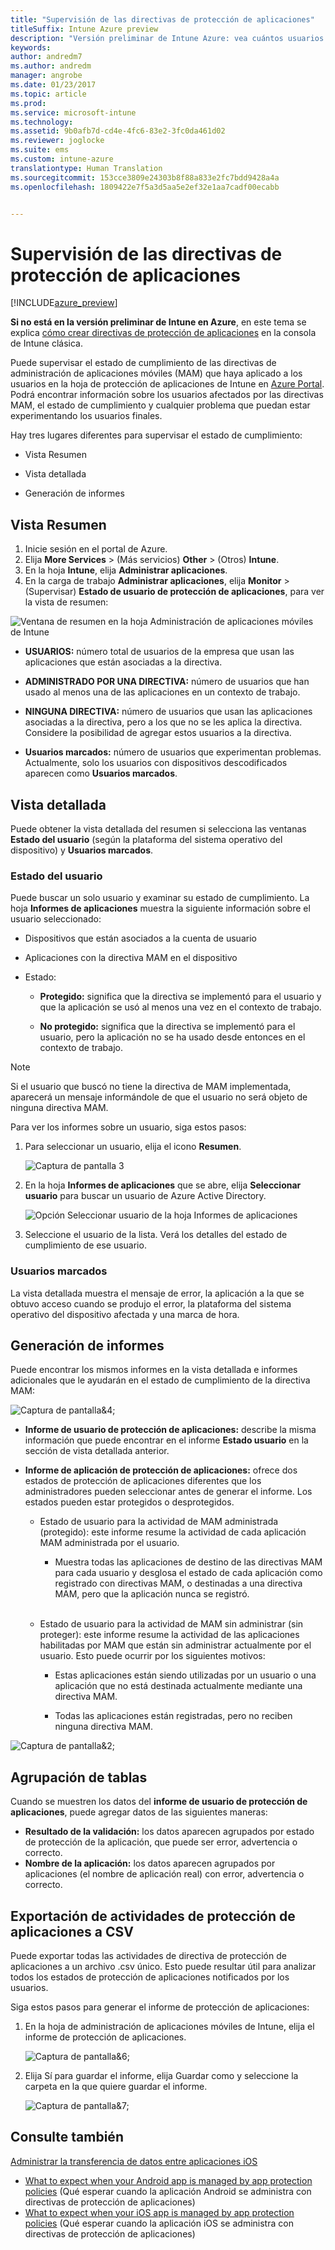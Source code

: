 ```yaml
---
title: "Supervisión de las directivas de protección de aplicaciones"
titleSuffix: Intune Azure preview
description: "Versión preliminar de Intune Azure: vea cuántos usuarios tienen la directiva y profundice para encontrar más detalles."
keywords: 
author: andredm7
ms.author: andredm
manager: angrobe
ms.date: 01/23/2017
ms.topic: article
ms.prod: 
ms.service: microsoft-intune
ms.technology: 
ms.assetid: 9b0afb7d-cd4e-4fc6-83e2-3fc0da461d02
ms.reviewer: joglocke
ms.suite: ems
ms.custom: intune-azure
translationtype: Human Translation
ms.sourcegitcommit: 153cce3809e24303b8f88a833e2fc7bdd9428a4a
ms.openlocfilehash: 1809422e7f5a3d5aa5e2ef32e1aa7cadf00ecabb


---
```


# <a name="how-to-monitor-app-protection-policies"></a>Supervisión de las directivas de protección de aplicaciones
[!INCLUDE[azure_preview](../includes/azure_preview.md)]

**Si no está en la versión preliminar de Intune en Azure**, en este tema se explica [cómo crear directivas de protección de aplicaciones](https://docs.microsoft.com/en-us/intune/deploy-use/create-and-deploy-mobile-app-management-policies-with-microsoft-intune) en la consola de Intune clásica.


Puede supervisar el estado de cumplimiento de las directivas de administración de aplicaciones móviles (MAM) que haya aplicado a los usuarios en la hoja de protección de aplicaciones de Intune en [Azure Portal](https://portal.azure.com). Podrá encontrar información sobre los usuarios afectados por las directivas MAM, el estado de cumplimiento y cualquier problema que puedan estar experimentando los usuarios finales.

Hay tres lugares diferentes para supervisar el estado de cumplimiento:

-   Vista Resumen

-   Vista detallada

-   Generación de informes

## <a name="summary-view"></a>Vista Resumen

1. Inicie sesión en el portal de Azure.
2. Elija **More Services** >  (Más servicios) **Other** >  (Otros) **Intune**.
3. En la hoja **Intune**, elija **Administrar aplicaciones**.
4. En la carga de trabajo **Administrar aplicaciones**, elija **Monitor** >  (Supervisar) **Estado de usuario de protección de aplicaciones**, para ver la vista de resumen:

![Ventana de resumen en la hoja Administración de aplicaciones móviles de Intune](../media/app-protection-user-status-summary.png)

-   **USUARIOS:** número total de usuarios de la empresa que usan las aplicaciones que están asociadas a la directiva.

-   **ADMINISTRADO POR UNA DIRECTIVA:** número de usuarios que han usado al menos una de las aplicaciones en un contexto de trabajo.

-   **NINGUNA DIRECTIVA:** número de usuarios que usan las aplicaciones asociadas a la directiva, pero a los que no se les aplica la directiva. Considere la posibilidad de agregar estos usuarios a la directiva.

- **Usuarios marcados:** número de usuarios que experimentan problemas. Actualmente, solo los usuarios con dispositivos descodificados aparecen como **Usuarios marcados**.


## <a name="detailed-view"></a>Vista detallada
Puede obtener la vista detallada del resumen si selecciona las ventanas **Estado del usuario** (según la plataforma del sistema operativo del dispositivo) y **Usuarios marcados**.

### <a name="user-status"></a>Estado del usuario
Puede buscar un solo usuario y examinar su estado de cumplimiento. La hoja **Informes de aplicaciones** muestra la siguiente información sobre el usuario seleccionado:
- Dispositivos que están asociados a la cuenta de usuario

- Aplicaciones con la directiva MAM en el dispositivo

- Estado:

  - **Protegido:** significa que la directiva se implementó para el usuario y que la aplicación se usó al menos una vez en el contexto de trabajo.

  - **No protegido:** significa que la directiva se implementó para el usuario, pero la aplicación no se ha usado desde entonces en el contexto de trabajo.

>[!NOTE]
> Si el usuario que buscó no tiene la directiva de MAM implementada, aparecerá un mensaje informándole de que el usuario no será objeto de ninguna directiva MAM.

Para ver los informes sobre un usuario, siga estos pasos:

1.  Para seleccionar un usuario, elija el icono **Resumen**.

    ![Captura de pantalla 3](../media/MAM-reporting-6.png)

2. En la hoja **Informes de aplicaciones** que se abre, elija **Seleccionar usuario** para buscar un usuario de Azure Active Directory.

    ![Opción Seleccionar usuario de la hoja Informes de aplicaciones](../media/MAM-reporting-2.png)

3. Seleccione el usuario de la lista. Verá los detalles del estado de cumplimiento de ese usuario.

### <a name="flagged-users"></a>Usuarios marcados
La vista detallada muestra el mensaje de error, la aplicación a la que se obtuvo acceso cuando se produjo el error, la plataforma del sistema operativo del dispositivo afectada y una marca de hora.

## <a name="reporting-view"></a>Generación de informes

Puede encontrar los mismos informes en la vista detallada e informes adicionales que le ayudarán en el estado de cumplimiento de la directiva MAM:

![Captura de pantalla&4;](../media/MAM-reporting-7.png)

-   **Informe de usuario de protección de aplicaciones:** describe la misma información que puede encontrar en el informe **Estado usuario** en la sección de vista detallada anterior.

-   **Informe de aplicación de protección de aplicaciones:** ofrece dos estados de protección de aplicaciones diferentes que los administradores pueden seleccionar antes de generar el informe. Los estados pueden estar protegidos o desprotegidos.

    -   Estado de usuario para la actividad de MAM administrada (protegido): este informe resume la actividad de cada aplicación MAM administrada por el usuario.

        -   Muestra todas las aplicaciones de destino de las directivas MAM para cada usuario y desglosa el estado de cada aplicación como registrado con directivas MAM, o destinadas a una directiva MAM, pero que la aplicación nunca se registró.
<br></br>
    -   Estado de usuario para la actividad de MAM sin administrar (sin proteger): este informe resume la actividad de las aplicaciones habilitadas por MAM que están sin administrar actualmente por el usuario. Esto puede ocurrir por los siguientes motivos:

        -   Estas aplicaciones están siendo utilizadas por un usuario o una aplicación que no está destinada actualmente mediante una directiva MAM.

        -   Todas las aplicaciones están registradas, pero no reciben ninguna directiva MAM.

![Captura de pantalla&2;](../media/MAM-reporting-4.png)

## <a name="table-grouping"></a>Agrupación de tablas

Cuando se muestren los datos del **informe de usuario de protección de aplicaciones**, puede agregar datos de las siguientes maneras:

- **Resultado de la validación:** los datos aparecen agrupados por estado de protección de la aplicación, que puede ser error, advertencia o correcto.
- **Nombre de la aplicación:** los datos aparecen agrupados por aplicaciones (el nombre de aplicación real) con error, advertencia o correcto.

## <a name="export-app-protection-activities-to-csv"></a>Exportación de actividades de protección de aplicaciones a CSV

Puede exportar todas las actividades de directiva de protección de aplicaciones a un archivo .csv único. Esto puede resultar útil para analizar todos los estados de protección de aplicaciones notificados por los usuarios.

Siga estos pasos para generar el informe de protección de aplicaciones:

1. En la hoja de administración de aplicaciones móviles de Intune, elija el informe de protección de aplicaciones.

    ![Captura de pantalla&6;](../media/app-protection-report-csv-2.png)

2. Elija Sí para guardar el informe, elija Guardar como y seleccione la carpeta en la que quiere guardar el informe.

    ![Captura de pantalla&7;](../media/app-protection-report-csv-1.png)

## <a name="see-also"></a>Consulte también
[Administrar la transferencia de datos entre aplicaciones iOS](manage-data-transfer-between-ios-apps-with-microsoft-intune.md)

* [What to expect when your Android app is managed by app protection policies](app-protection-enabled-android-apps.md) (Qué esperar cuando la aplicación Android se administra con directivas de protección de aplicaciones)
* [What to expect when your iOS app is managed by app protection policies](app-protection-enabled-ios-apps.md) (Qué esperar cuando la aplicación iOS se administra con directivas de protección de aplicaciones)



<!--HONumber=Feb17_HO3-->


